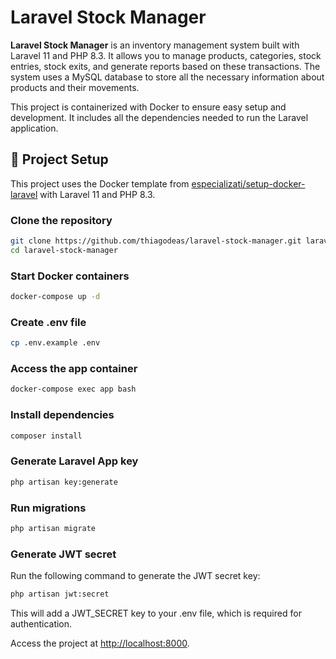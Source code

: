 # Laravel Stock Manager

**Laravel Stock Manager** is an inventory management system built with Laravel 11 and PHP 8.3. It allows you to manage products, categories, stock entries, stock exits, and generate reports based on these transactions. The system uses a MySQL database to store all the necessary information about products and their movements.

This project is containerized with Docker to ensure easy setup and development. It includes all the dependencies needed to run the Laravel application.

## 🚀 Project Setup

This project uses the Docker template from [especializati/setup-docker-laravel](https://github.com/thiagodeas/setup-docker-laravel) with Laravel 11 and PHP 8.3.

### Clone the repository

```bash
git clone https://github.com/thiagodeas/laravel-stock-manager.git laravel-stock-manager
cd laravel-stock-manager
```

### Start Docker containers

```bash
docker-compose up -d
```
### Create .env file

```bash
cp .env.example .env
```

### Access the app container

```bash
docker-compose exec app bash
```

### Install dependencies

```bash
composer install
```

### Generate Laravel App key

```bash
php artisan key:generate
```

### Run migrations

```bash
php artisan migrate
```

### Generate JWT secret

Run the following command to generate the JWT secret key:

```bash
php artisan jwt:secret
```

This will add a JWT_SECRET key to your .env file, which is required for authentication.

Access the project at [http://localhost:8000](http://localhost:8000).